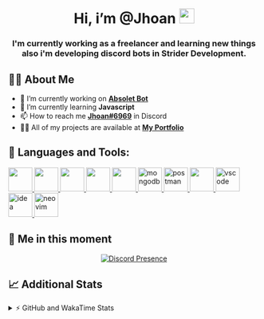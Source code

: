 <h1 align="center">Hi, i’m @Jhoan <img src="https://i.imgur.com/ILVRpZm.gif" width="30px"></h1>
<h3 align="center">I'm currently working as a freelancer and learning new things also i'm developing discord bots in Strider Development.</h3>

## 🙋‍♂️ About Me

- 🔭 I’m currently working on **[Absolet Bot](https://strider.cloud)**
- 🌱 I’m currently learning **Javascript**
- 📫 How to reach me **[Jhoan#6969](https://jhoan.monster/)** in Discord
- 👨‍💻 All of my projects are available at **[My Portfolio](https://jhoan.monster)**

## 🚀 Languages and Tools:
<p align="left"> 
    <a href="https://developer.mozilla.org/en-US/docs/Web/JavaScript" target="_blank"> <img src="https://img.icons8.com/color/48/000000/javascript.png" width="48" height="48"/> </a> 
    <a href="https://www.w3.org/html/" target="_blank"> <img src="https://img.icons8.com/color/48/000000/html-5.png" width="48" height="48"/> </a> 
    <a href="https://www.w3schools.com/css/" target="_blank"> <img src="https://img.icons8.com/color/48/000000/css3.png" width="48" height="48"/> </a> 
    <a href="https://getbootstrap.com" target="_blank"> <img src="https://img.icons8.com/color/48/000000/bootstrap.png" width="48" height="48"/> </a> 
    <a href="https://nodejs.org" target="_blank"> <img src="https://i.imgur.com/XX8lvL7.png" width="48" height="48"/> </a> 
    <a href="https://www.mongodb.com/" target="_blank"> <img src="https://i.imgur.com/nRtS3AN.png" alt="mongodb" width="48" height="48"/> </a> 
    <a href="https://postman.com" target="_blank"> <img src="https://www.vectorlogo.zone/logos/getpostman/getpostman-icon.svg" alt="postman" width="48" height="48"/> </a>   
    <a href="https://git-scm.com/" target="_blank"> <img src="https://img.icons8.com/color/48/000000/git.png" width="48" height="48"/> </a> 
    <a href="https://code.visualstudio.com" target="_blank" > <img src="https://upload.wikimedia.org/wikipedia/commons/thumb/9/9a/Visual_Studio_Code_1.35_icon.svg/2048px-Visual_Studio_Code_1.35_icon.svg.png" alt="vscode" width="48" height="48"> </a>
    <a href="https://www.jetbrains.com/es-es/idea/" target="_blank" > <img src="https://resources.jetbrains.com/storage/products/intellij-idea/img/meta/intellij-idea_logo_300x300.png" alt="idea" width="48" height="48"> </a>
    <a href="https://neovim.io" target="_blank"> <img src="https://icons.iconarchive.com/icons/papirus-team/papirus-apps/512/nvim-icon.png" alt="neovim" width="48" height="48"/> </a>
</p>
  
## 👤 Me in this moment
<p align="center">
    <a href="https://discord.com/users/852617426591154177" target="_blank" rel="nofollow">
        <img src="https://lanyard-profile-readme.vercel.app/api/852617426591154177?idleMessage=Probably%20coding%20Absolet..." alt="Discord Presence" align="center">
    </a>
</p>

## 📈 Additional Stats
<details>
    <summary>⚡ GitHub and WakaTime Stats</summary>
    <br/>

<!--START_SECTION:waka-->
![Code Time](http://img.shields.io/badge/Code%20Time-25%20hrs%2013%20mins-blue)

**🐱 My GitHub Data** 

> 🏆 258 Contributions in the Year 2022
 > 
> 📦 18.3 kB Used in GitHub's Storage 
 > 
> 💼 Opted to Hire
 > 
> 📜 4 Public Repositories 
 > 
> 🔑 10 Private Repositories  
 > 
**I'm a Night 🦉** 

```text
🌞 Morning    19 commits     █░░░░░░░░░░░░░░░░░░░░░░░░   6.91% 
🌆 Daytime    109 commits    ██████████░░░░░░░░░░░░░░░   39.64% 
🌃 Evening    115 commits    ██████████░░░░░░░░░░░░░░░   41.82% 
🌙 Night      32 commits     ███░░░░░░░░░░░░░░░░░░░░░░   11.64%

```
📅 **I'm Most Productive on Saturday** 

```text
Monday       35 commits     ███░░░░░░░░░░░░░░░░░░░░░░   12.73% 
Tuesday      14 commits     █░░░░░░░░░░░░░░░░░░░░░░░░   5.09% 
Wednesday    46 commits     ████░░░░░░░░░░░░░░░░░░░░░   16.73% 
Thursday     11 commits     █░░░░░░░░░░░░░░░░░░░░░░░░   4.0% 
Friday       18 commits     █░░░░░░░░░░░░░░░░░░░░░░░░   6.55% 
Saturday     102 commits    █████████░░░░░░░░░░░░░░░░   37.09% 
Sunday       49 commits     ████░░░░░░░░░░░░░░░░░░░░░   17.82%

```


📊 **This Week I Spent My Time On** 

```text
⌚︎ Time Zone: America/Bogota

💬 Programming Languages: 
JavaScript               11 hrs 11 mins      ███████████████████████░░   94.25% 
JSON                     15 mins             ░░░░░░░░░░░░░░░░░░░░░░░░░   2.19% 
YAML                     7 mins              ░░░░░░░░░░░░░░░░░░░░░░░░░   1.07% 
TypeScript               7 mins              ░░░░░░░░░░░░░░░░░░░░░░░░░   1.05% 
Git Config               6 mins              ░░░░░░░░░░░░░░░░░░░░░░░░░   0.92%

🔥 Editors: 
VS Code                  11 hrs 52 mins      █████████████████████████   100.0%

🐱‍💻 Projects: 
Invite Manager           7 hrs               ██████████████░░░░░░░░░░░   59.06% 
Absolet Bot              2 hrs 14 mins       ████░░░░░░░░░░░░░░░░░░░░░   18.81% 
Ducky Spammer            1 hr 42 mins        ███░░░░░░░░░░░░░░░░░░░░░░   14.34% 
Ticket-Bot               29 mins             █░░░░░░░░░░░░░░░░░░░░░░░░   4.18% 
Unknown Project          21 mins             ░░░░░░░░░░░░░░░░░░░░░░░░░   2.96%

💻 Operating System: 
Linux                    11 hrs 52 mins      █████████████████████████   100.0%

```

**I Mostly Code in JavaScript** 

```text
JavaScript               8 repos             ██████████████████░░░░░░░   72.73% 
Java                     2 repos             ████░░░░░░░░░░░░░░░░░░░░░   18.18% 
TypeScript               1 repo              ██░░░░░░░░░░░░░░░░░░░░░░░   9.09%

```


 Last Updated on 20/04/2022 16:41:50 UTC
<!--END_SECTION:waka-->
</details>
